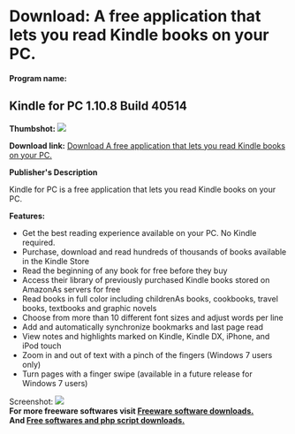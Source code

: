 # Download: A free application that lets you read Kindle books on your PC.

**Program name:**

## Kindle for PC 1.10.8 Build 40514

  
**Thumbshot:** ![](http://www.freewarefiles.com/screenshot/kindleforpc_md.jpg)   
  
**Download link:** [Download A free application that lets you read Kindle books on your PC.](http://freesoftwares.boysofts.com/Kindle-for-PC_program_61939.html)  
  


**Publisher's Description**  
  


Kindle for PC is a free application that lets you read Kindle books on your PC. 

**Features:**

  * Get the best reading experience available on your PC. No Kindle required. 
  * Purchase, download and read hundreds of thousands of books available in the Kindle Store 
  * Read the beginning of any book for free before they buy 
  * Access their library of previously purchased Kindle books stored on AmazonAs servers for free 
  * Read books in full color including childrenAs books, cookbooks, travel books, textbooks and graphic novels 
  * Choose from more than 10 different font sizes and adjust words per line 
  * Add and automatically synchronize bookmarks and last page read 
  * View notes and highlights marked on Kindle, Kindle DX, iPhone, and iPod touch 
  * Zoom in and out of text with a pinch of the fingers (Windows 7 users only) 
  * Turn pages with a finger swipe (available in a future release for Windows 7 users) 

  
  
Screenshot: ![](http://www.freewarefiles.com/screenshot/kindleforpc.jpg)   
**For more freeware softwares visit [Freeware software downloads.](http://freesoftwares.boysofts.com/)**   
**And [Free softwares and php script downloads.](http://www.boysofts.com/)**
